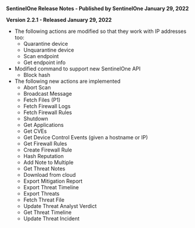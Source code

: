 **SentinelOne Release Notes - Published by SentinelOne January 29, 2022**


**Version 2.2.1 - Released January 29, 2022**

* The following actions are modified so that they work with IP addresses too:  
    * Quarantine device
    * Unquarantine device
    * Scan endpoint
    * Get endpoint info
* Modified command to support new SentinelOne API
    * Block hash
* The following new actions are implemented
    * Abort Scan
    * Broadcast Message
    * Fetch Files (P1)
    * Fetch Firewall Logs
    * Fetch Firewall Rules
    * Shutdown
    * Get Applications
    * Get CVEs
    * Get Device Control Events (given a hostname or IP)
    * Get Firewall Rules
    * Create Firewall Rule
    * Hash Reputation
    * Add Note to Multiple
    * Get Threat Notes
    * Download from cloud
    * Export Mitigation Report
    * Export Threat Timeline
    * Export Threats
    * Fetch Threat File
    * Update Threat Analyst Verdict
    * Get Threat Timeline
    * Update Threat Incident